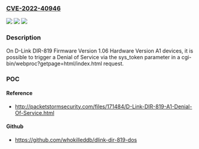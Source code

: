 ### [CVE-2022-40946](https://cve.mitre.org/cgi-bin/cvename.cgi?name=CVE-2022-40946)
![](https://img.shields.io/static/v1?label=Product&message=n%2Fa&color=blue)
![](https://img.shields.io/static/v1?label=Version&message=n%2Fa&color=blue)
![](https://img.shields.io/static/v1?label=Vulnerability&message=n%2Fa&color=brighgreen)

### Description

On D-Link DIR-819 Firmware Version 1.06 Hardware Version A1 devices, it is possible to trigger a Denial of Service via the sys_token parameter in a cgi-bin/webproc?getpage=html/index.html request.

### POC

#### Reference
- http://packetstormsecurity.com/files/171484/D-Link-DIR-819-A1-Denial-Of-Service.html

#### Github
- https://github.com/whokilleddb/dlink-dir-819-dos

